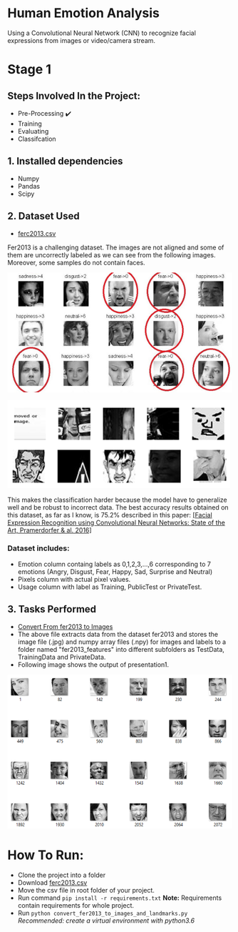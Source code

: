 
# Human Emotion Analysis

Using a Convolutional Neural Network (CNN) to recognize facial expressions from images or video/camera stream.

# Stage 1

## Steps Involved In the Project:

- Pre-Processing :heavy_check_mark:
- Training
- Evaluating
- Classifcation

## <a>1. Installed dependencies</a>

- Numpy
- Pandas
- Scipy

## <a>2. Dataset Used</a>
- [ferc2013.csv](https://www.kaggle.com/c/challenges-in-representation-learning-facial-expression-recognition-challenge/data)

Fer2013 is a challenging dataset. The images are not aligned and some of them are uncorrectly labeled as we can see from the following images. Moreover, some samples do not contain faces. 

![Fer2013 incorrect labeled images](img/fer2013_incorrect_labels.png)

![Fer2013 strange samples](img/FER2013_strange_samples.png)

This makes the classification harder because the model have to generalize well and be robust to incorrect data. The best accuracy results obtained on this dataset, as far as I know, is 75.2% described in this paper: 
[[Facial Expression Recognition using Convolutional Neural Networks: State of the Art, Pramerdorfer & al. 2016]](https://arxiv.org/abs/1612.02903)


### <a>Dataset includes:</a>
- Emotion column containg labels as 0,1,2,3,...,6 corresponding to 7 emotions (Angry, Disgust, Fear, Happy, Sad, Surprise and Neutral)
- Pixels column with actual pixel values.
- Usage column with label as Training, PublicTest or PrivateTest.

## <a>3. Tasks Performed</a>
- [Convert From fer2013 to Images](convert_fer2013_to_images_and_landmarks.py)
- The above file extracts data from the dataset fer2013 and stores the image file (.jpg) and numpy array files (.npy) for images and labels to a folder named "fer2013_features" into different subfolders as TestData, TrainingData and PrivateData.
- Following image shows the output of presentation1.

![Presentation1 Output](img/presentation1_sample_output.PNG)

# How To Run:
- Clone the project into a folder
- Download [ferc2013.csv](https://www.kaggle.com/c/challenges-in-representation-learning-facial-expression-recognition-challenge/data)
- Move the csv file in root folder of your project.
- Run command <code>pip install -r requirements.txt</code> 
    <b>Note:</b> Requirements contain requirements for whole project.
- Run <code>python convert_fer2013_to_images_and_landmarks.py</code> <br/>
<i>Recommended: create a virtual environment with python3.6</i>
